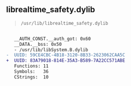## librealtime_safety.dylib

> `/usr/lib/librealtime_safety.dylib`

```diff

   __AUTH_CONST.__auth_got: 0x60
   __DATA.__bss: 0x50
   - /usr/lib/libSystem.B.dylib
-  UUID: 59CE4CBC-4B18-3120-8B33-2623062CAA5C
+  UUID: 83A79018-814E-35A3-B589-7A22CC571ABE
   Functions: 11
   Symbols:   36
   CStrings:  10

```
